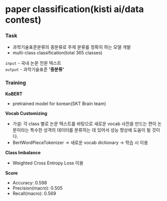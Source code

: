 # paper classification(kisti ai/data contest)
### Task
- 과학기술표준분류의 중분류로 주제 분류를 정확히 하는 모델 개발
- multi-class classification(total 365 classes)

`input` - 국내 논문 전문 텍스트
<br>
`output` - 과학기술표준 **'중분류'**

### Training
**KoBERT**
- pretrained model for korean(SKT Brain team)

**Vocab Customizing**
- 가설: 각 class 별로 논문 텍스트를 바탕으로 새로운 vocab 사전을 만드는 편이 논문이라는 특수한 성격의 데이터를 분류하는 데 있어서 성능 향상에 도움이 될 것이다.
- BertWordPieceTokenizer → 새로운 vocab dictionary → 학습 시 이용

**Class Imbalance**
- Weighted Cross Entropy Loss 이용

**Score**
- Accuracy: 0.598
- Precision(macro): 0.505
- Recall(macro): 0.569

